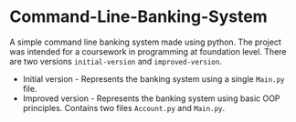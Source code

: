 # Command-Line-Banking-System
A simple command line banking system made using python. The project was intended for a coursework in programming at foundation level. There are two versions `initial-version` and `improved-version`.

- Initial version - Represents the banking system using a single `Main.py` file.
- Improved version - Represents the banking system using basic OOP principles. Contains two files `Account.py` and `Main.py`.
